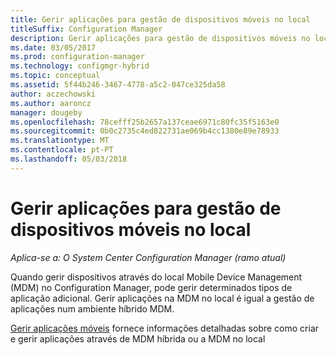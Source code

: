 ```yaml
---
title: Gerir aplicações para gestão de dispositivos móveis no local
titleSuffix: Configuration Manager
description: Gerir aplicações para gestão de dispositivos móveis no local.
ms.date: 03/05/2017
ms.prod: configuration-manager
ms.technology: configmgr-hybrid
ms.topic: conceptual
ms.assetid: 5f44b246-3467-4778-a5c2-047ce325da58
author: aczechowski
ms.author: aaroncz
manager: dougeby
ms.openlocfilehash: 78cefff25b2657a137ceae6971c80fc35f5163e0
ms.sourcegitcommit: 0b0c2735c4ed822731ae069b4cc1380e89e78933
ms.translationtype: MT
ms.contentlocale: pt-PT
ms.lasthandoff: 05/03/2018
---
```

# <a name="manage-applications-for-on-premises-mobile-device-management"></a>Gerir aplicações para gestão de dispositivos móveis no local

*Aplica-se a: O System Center Configuration Manager (ramo atual)*

Quando gerir dispositivos através do local Mobile Device Management (MDM) no Configuration Manager, pode gerir determinados tipos de aplicação adicional. Gerir aplicações na MDM no local é igual a gestão de aplicações num ambiente híbrido MDM.

[Gerir aplicações móveis](management-tasks-applications.md) fornece informações detalhadas sobre como criar e gerir aplicações através de MDM híbrida ou a MDM no local
